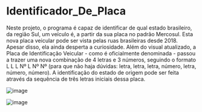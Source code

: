 # Identificador_De_Placa

Neste projeto, o programa é capaz de identificar de
qual estado brasileiro, da região Sul, um veículo é, a partir da sua placa no padrão Mercosul. Esta nova placa
veicular pode ser vista pelas ruas brasileiras desde 2018. Apesar disso, ela ainda desperta a
curiosidade. Além do visual atualizado, a Placa de Identificação Veicular - como é oficialmente
denominada - passou a trazer uma nova combinação de 4 letras e 3 números, seguindo o formato L
L L Nº L Nº Nº (para que não haja dúvidas: letra, letra, letra, número, letra, número, número). A
identificação do estado de origem pode ser feita através da sequência de três letras iniciais dessa
placa.

![image](https://github.com/LeoAlves25/Identificador_De_Placa/assets/99600394/f2f014b0-56a3-4eda-b8cd-8c921f581e8e)


![image](https://github.com/LeoAlves25/Identificador_De_Placa/assets/99600394/264f76ef-41f6-447c-804d-8f43e0842176)
